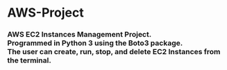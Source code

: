 # AWS-Project
### AWS EC2 Instances Management Project. <br> Programmed in Python 3 using the Boto3 package. <br> The user can create, run, stop, and delete EC2 Instances from the terminal.
